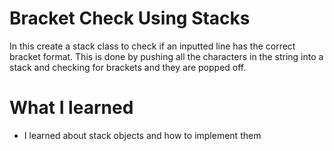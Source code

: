 # Bracket Check Using Stacks

In this create a stack class to check if an inputted line has the correct bracket format. This is done by pushing all the characters in the string into a stack and checking for brackets and they are popped off. 

# What I learned
- I learned about stack objects and how to implement them
